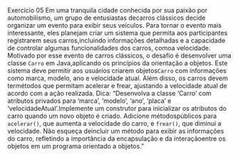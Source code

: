 Exercício 05
Em uma tranquila cidade conhecida por sua paixão por automobilismo, um grupo de entusiastas decarros clássicos decide organizar um evento para exibir seus veículos. Para tornar o evento mais interessante, eles planejam criar um sistema que permita aos participantes registrarem seus carros,incluindo informações detalhadas e a capacidade de controlar algumas funcionalidades dos carros, comoa velocidade.
Motivado por esse evento de carros clássicos, o desafio é desenvolver uma classe `Carro` em Java,aplicando os princípios da orientação a objetos. Este sistema deve permitir aos usuários criarem objetos`Carro` com informações como marca, modelo, ano e velocidade atual. Além disso, os carros devem termétodos que permitam acelerar e frear, ajustando a velocidade atual de acordo com a ação realizada.
Dica:
“Desenvolva a classe ‘Carro’ com atributos privados para ‘marca’, ‘modelo’, ‘ano’, ‘placa’ e ‘velocidadeAtual’.Implemente um construtor para inicializar os atributos do carro quando um novo objeto é criado. Adicione métodospúblicos para `acelerar()`, que aumenta a velocidade do carro, e `frear()`, que diminui a velocidade. Não esqueça deincluir um método para exibir as informações do carro, refletindo a importância da encapsulação e da interaçãoentre os objetos em um programa orientado a objetos.”
